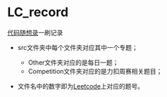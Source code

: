 # LC_record
[代码随想录](https://programmercarl.com/)一刷记录
-   src文件夹中每个文件夹对应其中一个专题；
    -   Other文件夹对应的是每日一题；
    -   Competition文件夹对应的是力扣周赛相关题目；
    
-   文件名中的数字即为[Leetcode](https://leetcode.cn/)上对应的题号。
